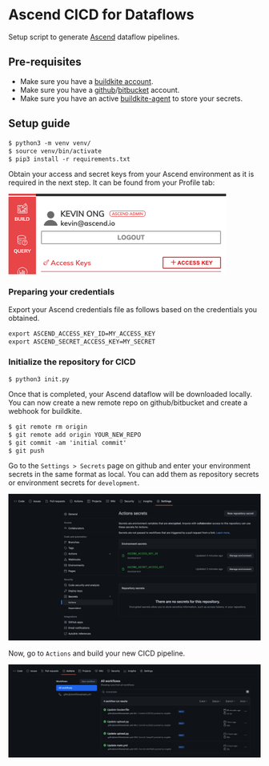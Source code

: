 # Ascend CICD for Dataflows

Setup script to generate [Ascend](https://www.ascend.io/) dataflow pipelines. 

## Pre-requisites

* Make sure you have a [buildkite account](https://buildkite.com/).
* Make sure you have a [github](https://github.com/)/[bitbucket](https://id.atlassian.com/login?application=bitbucket) account.
* Make sure you have an active [buildkite-agent](https://buildkite.com/docs/agent/v3) to store your secrets.


## Setup guide

```
$ python3 -m venv venv/
$ source venv/bin/activate
$ pip3 install -r requirements.txt
```

Obtain your access and secret keys from your Ascend environment as it is required in the next step.
It can be found from your Profile tab:

![profile](profile.png)

### Preparing your credentials
Export your Ascend credentials file as follows based on the credentials you obtained.

```
export ASCEND_ACCESS_KEY_ID=MY_ACCESS_KEY
export ASCEND_SECRET_ACCESS_KEY=MY_SECRET
```

### Initialize the repository for CICD
```
$ python3 init.py
```

Once that is completed, your Ascend dataflow will be downloaded locally. 
You can now create a new remote repo on github/bitbucket and create a webhook for buildkite.
```
$ git remote rm origin
$ git remote add origin YOUR_NEW_REPO
$ git commit -am 'initial commit'
$ git push
```

Go to the `Settings > Secrets` page on github and enter your environment secrets in the same format as local.
You can add them as repository secrets or environment secrets for `development`.

![secrets](secrets.png)

Now, go to `Actions` and build your new CICD pipeline.

![build-steps](build_steps.png)
